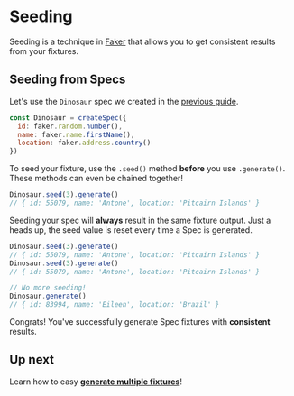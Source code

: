 # Seeding

Seeding is a technique in [Faker](https://github.com/marak/Faker.js/#setting-a-randomness-seed) that allows you to get consistent results from your fixtures.


## Seeding from Specs

Let's use the `Dinosaur` spec we created in the [previous guide](./create-spec.md).

```js
const Dinosaur = createSpec({
  id: faker.random.number(),
  name: faker.name.firstName(),
  location: faker.address.country()
})
```

To seed your fixture, use the `.seed()` method **before** you use `.generate()`. These methods can even be chained together!

```js
Dinosaur.seed(3).generate()
// { id: 55079, name: 'Antone', location: 'Pitcairn Islands' }
```

Seeding your spec will **always** result in the same fixture output. Just a heads up, the seed value is reset every time a Spec is generated.

```js
Dinosaur.seed(3).generate()
// { id: 55079, name: 'Antone', location: 'Pitcairn Islands' }
Dinosaur.seed(3).generate()
// { id: 55079, name: 'Antone', location: 'Pitcairn Islands' }

// No more seeding!
Dinosaur.generate()
// { id: 83994, name: 'Eileen', location: 'Brazil' }
```

Congrats! You've successfully generate Spec fixtures with **consistent** results.


## Up next

Learn how to easy **[generate multiple fixtures](./multi-generate.md)**!
